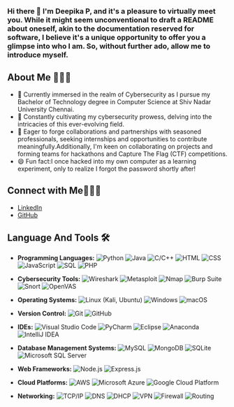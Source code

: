 ### Hi there 👋 I'm Deepika P, and it's a pleasure to virtually meet you. While it might seem unconventional to draft a README about oneself, akin to the documentation reserved for software, I believe it's a unique opportunity to offer you a glimpse into who I am. So, without further ado, allow me to introduce myself.

## About Me 🙋🏻‍♀

- 🔭 Currently immersed in the realm of Cybersecurity as I pursue my Bachelor of Technology degree in Computer Science at Shiv Nadar University Chennai.
- 🌱 Constantly cultivating my cybersecurity prowess, delving into the intricacies of this ever-evolving field.
- 👯 Eager to forge collaborations and partnerships with seasoned professionals, seeking internships and opportunities to contribute meaningfully.Additionally, I'm keen on collaborating on projects and forming teams for hackathons and Capture The Flag (CTF) competitions.
- 😄 Fun fact:I once hacked into my own computer as a learning experiment, only to realize I forgot the password shortly after!

## Connect with Me🙋🏻‍♀

- [LinkedIn](https://www.linkedin.com/in/deepika-p-5a053a258/)
- [GitHub](https://github.com/deepuzz11)

## Language And Tools 🛠️

- **Programming Languages:** 
  ![Python](https://skillicons.dev/icon?name=python) 
  ![Java](https://skillicons.dev/icon?name=java) 
  ![C/C++](https://skillicons.dev/icon?name=c) 
  ![HTML](https://skillicons.dev/icon?name=html) 
  ![CSS](https://skillicons.dev/icon?name=css) 
  ![JavaScript](https://skillicons.dev/icon?name=javascript) 
  ![SQL](https://skillicons.dev/icon?name=sql) 
  ![PHP](https://skillicons.dev/icon?name=php)

- **Cybersecurity Tools:** 
  ![Wireshark](https://skillicons.dev/icon?name=wireshark) 
  ![Metasploit](https://skillicons.dev/icon?name=metasploit) 
  ![Nmap](https://skillicons.dev/icon?name=nmap) 
  ![Burp Suite](https://skillicons.dev/icon?name=burp) 
  ![Snort](https://skillicons.dev/icon?name=snort) 
  ![OpenVAS](https://skillicons.dev/icon?name=openvas)

- **Operating Systems:** 
  ![Linux](https://skillicons.dev/icon?name=linux) 
  (Kali, Ubuntu) ![Windows](https://skillicons.dev/icon?name=windows) 
  ![macOS](https://skillicons.dev/icon?name=macos)

- **Version Control:** 
  ![Git](https://skillicons.dev/icon?name=git) 
  ![GitHub](https://skillicons.dev/icon?name=github)

- **IDEs:** 
  ![Visual Studio Code](https://skillicons.dev/icon?name=visualstudio) 
  ![PyCharm](https://skillicons.dev/icon?name=pycharm) 
  ![Eclipse](https://skillicons.dev/icon?name=eclipse) 
  ![Anaconda](https://skillicons.dev/icon?name=anaconda) 
  ![IntelliJ IDEA](https://skillicons.dev/icon?name=intellij)

- **Database Management Systems:** 
  ![MySQL](https://skillicons.dev/icon?name=mysql) 
  ![MongoDB](https://skillicons.dev/icon?name=mongodb) 
  ![SQLite](https://skillicons.dev/icon?name=sqlite) 
  ![Microsoft SQL Server](https://skillicons.dev/icon?name=mssql)

- **Web Frameworks:** 
  ![Node.js](https://skillicons.dev/icon?name=nodejs) 
  ![Express.js](https://skillicons.dev/icon?name=express)

- **Cloud Platforms:** 
  ![AWS](https://skillicons.dev/icon?name=aws) 
  ![Microsoft Azure](https://skillicons.dev/icon?name=azure) 
  ![Google Cloud Platform](https://skillicons.dev/icon?name=gcp)

- **Networking:** 
  ![TCP/IP](https://skillicons.dev/icon?name=tcpip) 
  ![DNS](https://skillicons.dev/icon?name=dns) 
  ![DHCP](https://skillicons.dev/icon?name=dhcp) 
  ![VPN](https://skillicons.dev/icon?name=vpn) 
  ![Firewall](https://skillicons.dev/icon?name=firewall) 
  ![Routing](https://skillicons.dev/icon?name=routing)
